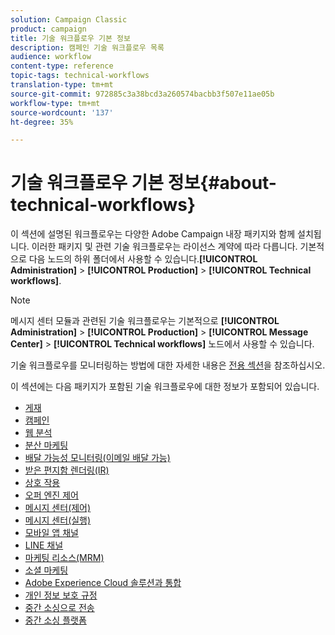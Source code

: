 ```yaml
---
solution: Campaign Classic
product: campaign
title: 기술 워크플로우 기본 정보
description: 캠페인 기술 워크플로우 목록
audience: workflow
content-type: reference
topic-tags: technical-workflows
translation-type: tm+mt
source-git-commit: 972885c3a38bcd3a260574bacbb3f507e11ae05b
workflow-type: tm+mt
source-wordcount: '137'
ht-degree: 35%

---
```



# 기술 워크플로우 기본 정보{#about-technical-workflows}

이 섹션에 설명된 워크플로우는 다양한 Adobe Campaign 내장 패키지와 함께 설치됩니다. 이러한 패키지 및 관련 기술 워크플로우는 라이선스 계약에 따라 다릅니다. 기본적으로 다음 노드의 하위 폴더에서 사용할 수 있습니다.**[!UICONTROL Administration]** > **[!UICONTROL Production]** > **[!UICONTROL Technical workflows]**.

>[!NOTE]
>
>메시지 센터 모듈과 관련된 기술 워크플로우는 기본적으로 **[!UICONTROL Administration]** > **[!UICONTROL Production]** > **[!UICONTROL Message Center]** > **[!UICONTROL Technical workflows]** 노드에서 사용할 수 있습니다.

기술 워크플로우를 모니터링하는 방법에 대한 자세한 내용은 [전용 섹션](../../workflow/using/monitoring-technical-workflows.md)을 참조하십시오.

이 섹션에는 다음 패키지가 포함된 기술 워크플로우에 대한 정보가 포함되어 있습니다.

* [게재](../../workflow/using/deliveries.md)
* [캠페인](../../workflow/using/campaign.md)
* [웹 분석](../../workflow/using/web-analytics.md)
* [분산 마케팅](../../workflow/using/distributed-marketing.md)
* [배달 가능성 모니터링(이메일 배달 가능)](../../workflow/using/email-deliverability.md)
* [받은 편지함 렌더링(IR)](../../workflow/using/inbox-rendering.md)
* [상호 작용](../../workflow/using/interaction.md)
* [오퍼 엔진 제어](../../workflow/using/control-of-offer-engine.md)
* [메시지 센터(제어)](../../workflow/using/message-center--control-.md)
* [메시지 센터(실행)](../../workflow/using/message-center--execution-.md)
* [모바일 앱 채널](../../workflow/using/mobile-app-channel.md)
* [LINE 채널](../../workflow/using/line-channel.md)
* [마케팅 리소스(MRM)](../../workflow/using/marketing-resources--mrm-.md)
* [소셜 마케팅](../../workflow/using/social-marketing.md)
* [Adobe Experience Cloud 솔루션과 통합](../../workflow/using/integrations-with-adobe-experience-cloud-solutions.md)
* [개인 정보 보호 규정](../../workflow/using/general-data-protection-regulation--gdpr-.md)
* [중간 소싱으로 전송](../../workflow/using/transfer-to-mid-sourcing.md)
* [중간 소싱 플랫폼](../../workflow/using/mid-sourcing-platform.md)
